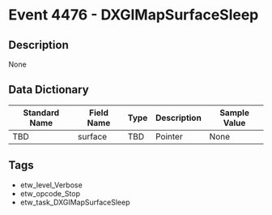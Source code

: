 # Event 4476 - DXGIMapSurfaceSleep

## Description
None

## Data Dictionary
|Standard Name|Field Name|Type|Description|Sample Value|
|---|---|---|---|---|
|TBD|surface|TBD|Pointer|None|None|

## Tags
* etw_level_Verbose
* etw_opcode_Stop
* etw_task_DXGIMapSurfaceSleep